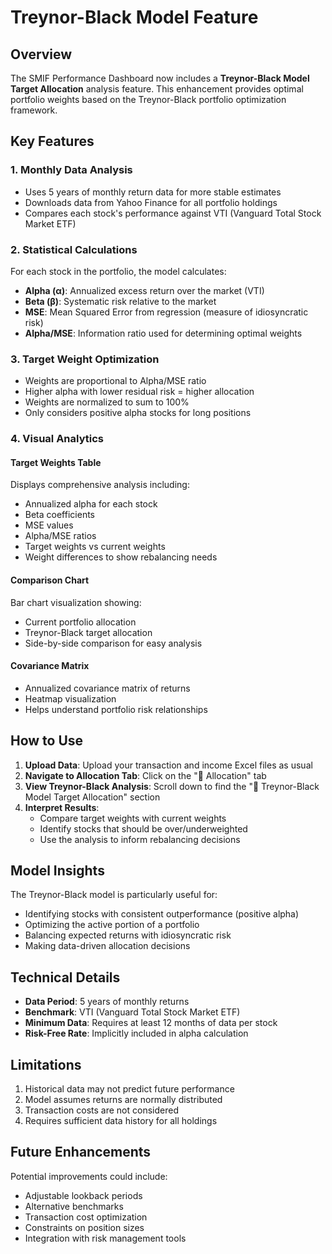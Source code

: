 # Treynor-Black Model Feature

## Overview

The SMIF Performance Dashboard now includes a **Treynor-Black Model Target Allocation** analysis feature. This enhancement provides optimal portfolio weights based on the Treynor-Black portfolio optimization framework.

## Key Features

### 1. **Monthly Data Analysis**

- Uses 5 years of monthly return data for more stable estimates
- Downloads data from Yahoo Finance for all portfolio holdings
- Compares each stock's performance against VTI (Vanguard Total Stock Market ETF)

### 2. **Statistical Calculations**

For each stock in the portfolio, the model calculates:

- **Alpha (α)**: Annualized excess return over the market (VTI)
- **Beta (β)**: Systematic risk relative to the market
- **MSE**: Mean Squared Error from regression (measure of idiosyncratic risk)
- **Alpha/MSE**: Information ratio used for determining optimal weights

### 3. **Target Weight Optimization**

- Weights are proportional to Alpha/MSE ratio
- Higher alpha with lower residual risk = higher allocation
- Weights are normalized to sum to 100%
- Only considers positive alpha stocks for long positions

### 4. **Visual Analytics**

#### Target Weights Table

Displays comprehensive analysis including:

- Annualized alpha for each stock
- Beta coefficients
- MSE values
- Alpha/MSE ratios
- Target weights vs current weights
- Weight differences to show rebalancing needs

#### Comparison Chart

Bar chart visualization showing:

- Current portfolio allocation
- Treynor-Black target allocation
- Side-by-side comparison for easy analysis

#### Covariance Matrix

- Annualized covariance matrix of returns
- Heatmap visualization
- Helps understand portfolio risk relationships

## How to Use

1. **Upload Data**: Upload your transaction and income Excel files as usual
2. **Navigate to Allocation Tab**: Click on the "🥧 Allocation" tab
3. **View Treynor-Black Analysis**: Scroll down to find the "🎯 Treynor-Black Model Target Allocation" section
4. **Interpret Results**:
   - Compare target weights with current weights
   - Identify stocks that should be over/underweighted
   - Use the analysis to inform rebalancing decisions

## Model Insights

The Treynor-Black model is particularly useful for:

- Identifying stocks with consistent outperformance (positive alpha)
- Optimizing the active portion of a portfolio
- Balancing expected returns with idiosyncratic risk
- Making data-driven allocation decisions

## Technical Details

- **Data Period**: 5 years of monthly returns
- **Benchmark**: VTI (Vanguard Total Stock Market ETF)
- **Minimum Data**: Requires at least 12 months of data per stock
- **Risk-Free Rate**: Implicitly included in alpha calculation

## Limitations

1. Historical data may not predict future performance
2. Model assumes returns are normally distributed
3. Transaction costs are not considered
4. Requires sufficient data history for all holdings

## Future Enhancements

Potential improvements could include:

- Adjustable lookback periods
- Alternative benchmarks
- Transaction cost optimization
- Constraints on position sizes
- Integration with risk management tools
